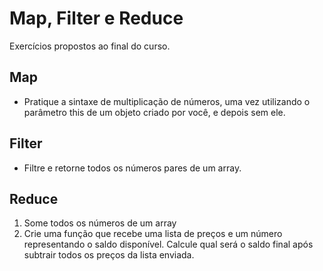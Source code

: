 # Map, Filter e Reduce

Exercícios propostos ao final do curso.

## Map

- Pratique a sintaxe de multiplicação de números, uma vez utilizando o parâmetro this de um objeto criado por você, e depois sem ele.

## Filter

- Filtre e retorne todos os números pares de um array.

## Reduce

1. Some todos os números de um array
2. Crie uma função que recebe uma lista de preços e um número representando o saldo disponível. Calcule qual será o saldo final após subtrair todos os preços da lista enviada.